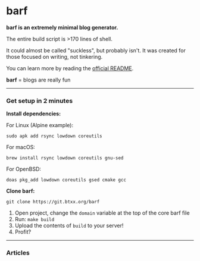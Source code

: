 # barf

**barf is an extremely minimal blog generator.**

The entire build script is >170 lines of shell.

It could almost be called "suckless", but probably isn't. It was created for those focused on writing, not tinkering.

You can learn more by reading the [official README](https://git.btxx.org/barf/about).

**barf** = blogs are really fun

---

### Get setup in 2 minutes

**Install dependencies:**

For Linux (Alpine example):

    sudo apk add rsync lowdown coreutils

For macOS:

    brew install rsync lowdown coreutils gnu-sed

For OpenBSD:

    doas pkg_add lowdown coreutils gsed cmake gcc

**Clone barf:** 

    git clone https://git.btxx.org/barf

1. Open project, change the `domain` variable at the top of the core barf file
2. Run: `make build`
3. Upload the contents of `build` to your server! 
4. Profit?

---

### Articles
